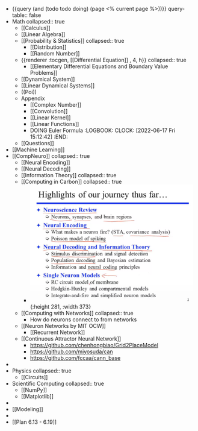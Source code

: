 - {{query (and (todo todo doing) (page <% current page %>))}}
  query-table:: false
- Math
  collapsed:: true
	- [[Calculus]]
	- [[Linear Algebra]]
	- [[Probability & Statistics]]
	  collapsed:: true
		- [[Distribution]]
		- [[Random Number]]
	- {{renderer :tocgen, [[Differential Equation]] , 4, h}}
	  collapsed:: true
		- [[Elementary Differential Equations and Boundary Value Problems]]
	- [[Dynamical System]]
	- [[Linear Dynamical Systems]]
	- ((Poi))
	- Appendix
		- [[Complex Number]]
		- [[Convolution]]
		- [[Linear Kernel]]
		- [[Linear Functions]]
		- DOING Euler Formula
		  :LOGBOOK:
		  CLOCK: [2022-06-17 Fri 15:12:42]
		  :END:
	- [[Questions]]
- [[Machine Learning]]
- [[CompNeuro]]
  collapsed:: true
	- [[Neural Encoding]]
	- [[Neural Decoding]]
	- [[Information Theory]]
	  collapsed:: true
	- [[Computing in Carbon]]
	  collapsed:: true
		- ![image.png](../assets/image_1647922898701_0.png){:height 281, :width 373}
	- [[Computing with Networks]]
	  collapsed:: true
		- How do neurons connect to from networks
	- [[Neuron Networks by MIT OCW]]
		- [[Recurrent Network]]
	- [[Continuous Attractor Neural Network]]
		- https://github.com/chenhongbiao/Grid2PlaceModel
		- https://github.com/miyosuda/can
		- https://github.com/fccaa/cann_base
-
- Physics
  collapsed:: true
	- [[Circuits]]
- Scientific Computing
  collapsed:: true
	- [[NumPy]]
	- [[Matplotlib]]
-
- [[Modeling]]
-
- [[Plan 6.13 - 6.19]]